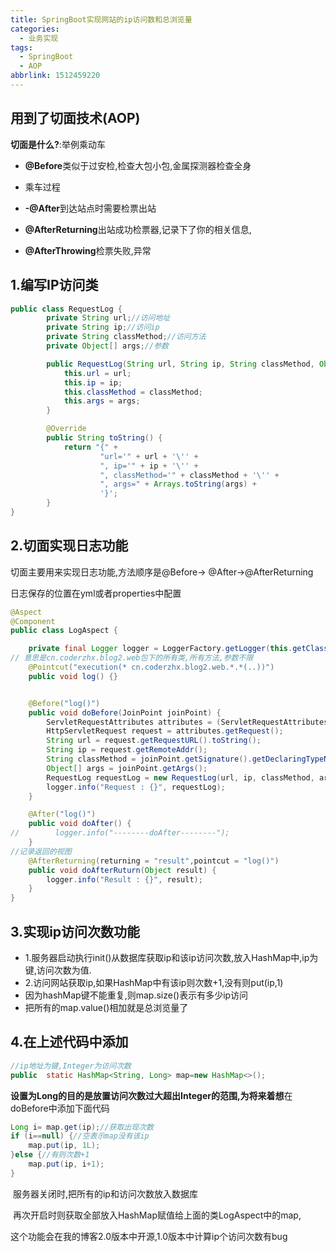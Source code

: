 ```yaml
---
title: SpringBoot实现网站的ip访问数和总浏览量
categories:
  - 业务实现
tags:
  - SpringBoot
  - AOP
abbrlink: 1512459220
---
```



## 用到了切面技术(AOP)

**切面是什么?**:举例乘动车
<!--more-->

- **@Before**类似于过安检,检查大包小包,金属探测器检查全身

- 乘车过程

- **-@After**到达站点时需要检票出站

- **@AfterReturning**出站成功检票器,记录下了你的相关信息,

- **@AfterThrowing**检票失败,异常


## 1.编写IP访问类

```java
public class RequestLog {
        private String url;//访问地址
        private String ip;//访问ip
        private String classMethod;//访问方法
        private Object[] args;//参数

        public RequestLog(String url, String ip, String classMethod, Object[] args) {
            this.url = url;
            this.ip = ip;
            this.classMethod = classMethod;
            this.args = args;
        }

        @Override
        public String toString() {
            return "{" +
                    "url='" + url + '\'' +
                    ", ip='" + ip + '\'' +
                    ", classMethod='" + classMethod + '\'' +
                    ", args=" + Arrays.toString(args) +
                    '}';
        }
}
```

## 2.切面实现日志功能

切面主要用来实现日志功能,方法顺序是@Before-> @After->@AfterReturning

日志保存的位置在yml或者properties中配置

```java
@Aspect
@Component
public class LogAspect {

    private final Logger logger = LoggerFactory.getLogger(this.getClass());
// 意思是cn.coderzhx.blog2.web包下的所有类,所有方法,参数不限
    @Pointcut("execution(* cn.coderzhx.blog2.web.*.*(..))")
    public void log() {}


    @Before("log()")
    public void doBefore(JoinPoint joinPoint) {
        ServletRequestAttributes attributes = (ServletRequestAttributes) RequestContextHolder.getRequestAttributes();
        HttpServletRequest request = attributes.getRequest();
        String url = request.getRequestURL().toString();
        String ip = request.getRemoteAddr();
        String classMethod = joinPoint.getSignature().getDeclaringTypeName() + "." + joinPoint.getSignature().getName();
        Object[] args = joinPoint.getArgs();
        RequestLog requestLog = new RequestLog(url, ip, classMethod, args);
        logger.info("Request : {}", requestLog);
    }

    @After("log()")
    public void doAfter() {
//        logger.info("--------doAfter--------");
    }
//记录返回的视图
    @AfterReturning(returning = "result",pointcut = "log()")
    public void doAfterRuturn(Object result) {
        logger.info("Result : {}", result);
    }
}

```

## 3.实现ip访问次数功能

- 1.服务器启动执行init()从数据库获取ip和该ip访问次数,放入HashMap中,ip为键,访问次数为值.
- 2.访问网站获取ip,如果HashMap中有该ip则次数+1,没有则put(ip,1)
- 因为hashMap键不能重复,则map.size()表示有多少ip访问
- 把所有的map.value()相加就是总浏览量了

##  4.在上述代码中添加

```java
//ip地址为键,Integer为访问次数
public  static HashMap<String, Long> map=new HashMap<>();
```

**设置为Long的目的是放置访问次数过大超出Integer的范围,为将来着想**在doBefore中添加下面代码

```java
Long i= map.get(ip);//获取出现次数
if (i==null) {//空表示map没有该ip
    map.put(ip, 1L);
}else {//有则次数+1
    map.put(ip, i+1);
}
```

​    服务器关闭时,把所有的ip和访问次数放入数据库            

​	再次开启时则获取全部放入HashMap赋值给上面的类LogAspect中的map,

这个功能会在我的博客2.0版本中开源,1.0版本中计算ip个访问次数有bug           







